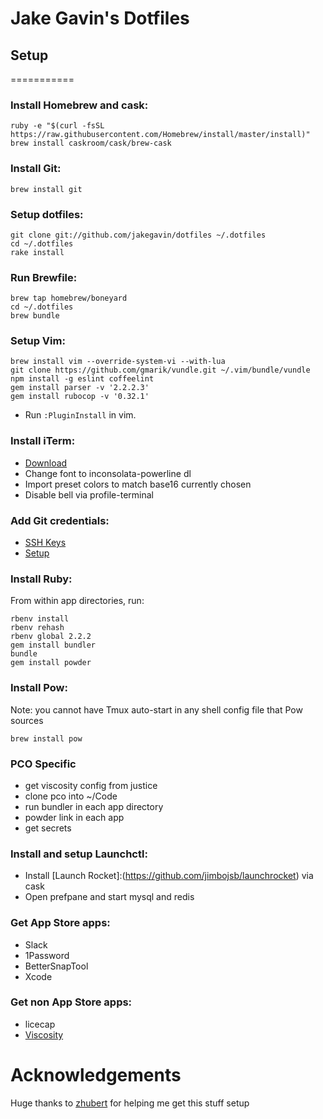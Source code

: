 # Jake Gavin's Dotfiles

## Setup
===========

### Install Homebrew and cask:

    ruby -e "$(curl -fsSL https://raw.githubusercontent.com/Homebrew/install/master/install)"
    brew install caskroom/cask/brew-cask

### Install Git:

    brew install git

### Setup dotfiles:

    git clone git://github.com/jakegavin/dotfiles ~/.dotfiles
    cd ~/.dotfiles
    rake install

### Run Brewfile:

    brew tap homebrew/boneyard
    cd ~/.dotfiles
    brew bundle

### Setup Vim:

    brew install vim --override-system-vi --with-lua
    git clone https://github.com/gmarik/vundle.git ~/.vim/bundle/vundle
    npm install -g eslint coffeelint
    gem install parser -v '2.2.2.3'
    gem install rubocop -v '0.32.1'

* Run `:PluginInstall` in vim.

### Install iTerm:

* [Download](https://iterm2.com/downloads.html)
* Change font to inconsolata-powerline dl
* Import preset colors to match base16 currently chosen
* Disable bell via profile-terminal

### Add Git credentials:

* [SSH Keys](https://help.github.com/articles/generating-ssh-keys/)
* [Setup](https://help.github.com/articles/caching-your-github-password-in-git/)

### Install Ruby:

From within app directories, run:

    rbenv install
    rbenv rehash
    rbenv global 2.2.2
    gem install bundler
    bundle
    gem install powder

### Install Pow:

Note: you cannot have Tmux auto-start in any shell config file that Pow sources

    brew install pow

### PCO Specific

* get viscosity config from justice
* clone pco into ~/Code
* run bundler in each app directory
* powder link in each app
* get secrets

### Install and setup Launchctl:

* Install [Launch Rocket]:(https://github.com/jimbojsb/launchrocket) via cask
* Open prefpane and start mysql and redis

### Get App Store apps:

* Slack
* 1Password
* BetterSnapTool
* Xcode

### Get non App Store apps:

* licecap
* [Viscosity](http://www.sparklabs.com/viscosity/)


# Acknowledgements

Huge thanks to [zhubert](https://github.com/zhubert/dotfiles) for helping me get this stuff setup
